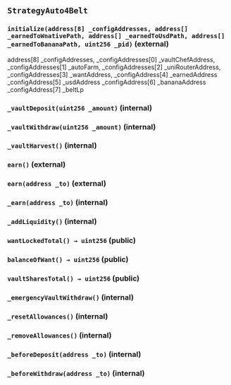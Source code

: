 ## `StrategyAuto4Belt`






### `initialize(address[8] _configAddresses, address[] _earnedToWnativePath, address[] _earnedToUsdPath, address[] _earnedToBananaPath, uint256 _pid)` (external)

address[8] _configAddresses,
        _configAddresses[0] _vaultChefAddress,
        _configAddresses[1] _autoFarm,
        _configAddresses[2] _uniRouterAddress,
        _configAddresses[3]  _wantAddress,
        _configAddress[4]  _earnedAddress
        _configAddress[5]  _usdAddress
        _configAddress[6]  _bananaAddress
        _configAddress[7]  _beltLp



### `_vaultDeposit(uint256 _amount)` (internal)





### `_vaultWithdraw(uint256 _amount)` (internal)





### `_vaultHarvest()` (internal)





### `earn()` (external)





### `earn(address _to)` (external)





### `_earn(address _to)` (internal)





### `_addLiquidity()` (internal)





### `wantLockedTotal() → uint256` (public)





### `balanceOfWant() → uint256` (public)





### `vaultSharesTotal() → uint256` (public)





### `_emergencyVaultWithdraw()` (internal)





### `_resetAllowances()` (internal)





### `_removeAllowances()` (internal)





### `_beforeDeposit(address _to)` (internal)





### `_beforeWithdraw(address _to)` (internal)






